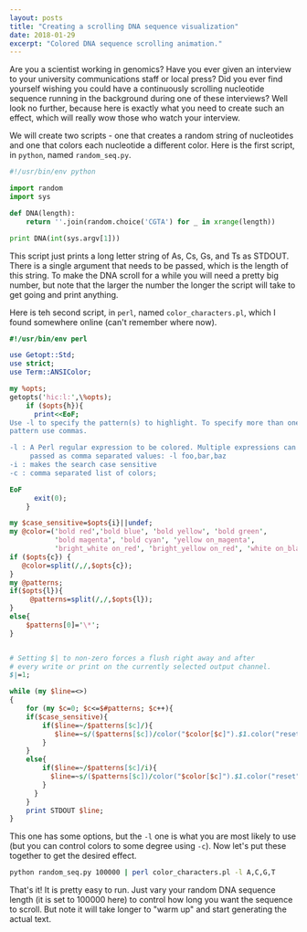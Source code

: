```yaml
---
layout: posts
title: "Creating a scrolling DNA sequence visualization"
date: 2018-01-29
excerpt: "Colored DNA sequence scrolling animation."
---
```


Are you a scientist working in genomics? Have you ever given an interview to your university communications staff or local press? Did you ever find yourself wishing you could have a continuously scrolling nucleotide sequence running in the background during one of these interviews? Well look no further, because here is exactly what you need to create such an effect, which will really wow those who watch your interview.

We will create two scripts - one that creates a random string of nucleotides and one that colors each nucleotide a different color. Here is the first script, in `python`, named `random_seq.py`.

```python
#!/usr/bin/env python

import random
import sys

def DNA(length):
    return ''.join(random.choice('CGTA') for _ in xrange(length))

print DNA(int(sys.argv[1]))
```

This script just prints a long letter string of As, Cs, Gs, and Ts as STDOUT. There is a single argument that needs to be passed, which is the length of this string. To make the DNA scroll for a while you will need a pretty big number, but note that the larger the number the longer the script will take to get going and print anything.

Here is teh second script, in `perl`, named `color_characters.pl`, which I found somewhere online (can't remember where now).

```perl
#!/usr/bin/env perl

use Getopt::Std;
use strict;
use Term::ANSIColor;

my %opts;
getopts('hic:l:',\%opts);
    if ($opts{h}){
      print<<EoF;
Use -l to specify the pattern(s) to highlight. To specify more than one
pattern use commas.

-l : A Perl regular expression to be colored. Multiple expressions can be
     passed as comma separated values: -l foo,bar,baz
-i : makes the search case sensitive
-c : comma separated list of colors;

EoF
      exit(0);
    }

my $case_sensitive=$opts{i}||undef;
my @color=('bold red','bold blue', 'bold yellow', 'bold green',
           'bold magenta', 'bold cyan', 'yellow on_magenta',
           'bright_white on_red', 'bright_yellow on_red', 'white on_black');
if ($opts{c}) {
   @color=split(/,/,$opts{c});
}
my @patterns;
if($opts{l}){
     @patterns=split(/,/,$opts{l});
}
else{
    $patterns[0]='\*';
}


# Setting $| to non-zero forces a flush right away and after
# every write or print on the currently selected output channel.
$|=1;

while (my $line=<>)
{
    for (my $c=0; $c<=$#patterns; $c++){
    if($case_sensitive){
        if($line=~/$patterns[$c]/){
           $line=~s/($patterns[$c])/color("$color[$c]").$1.color("reset")/ge;
        }
    }
    else{
        if($line=~/$patterns[$c]/i){
          $line=~s/($patterns[$c])/color("$color[$c]").$1.color("reset")/ige;
        }
      }
    }
    print STDOUT $line;
}
```

This one has some options, but the `-l` one is what you are most likely to use (but you can control colors to some degree using `-c`). Now let's put these together to get the desired effect.

```bash
python random_seq.py 100000 | perl color_characters.pl -l A,C,G,T
```

That's it! It is pretty easy to run. Just vary your random DNA sequence length (it is set to 100000 here) to control how long you want the sequence to scroll. But note it will take longer to "warm up" and start generating the actual text.
